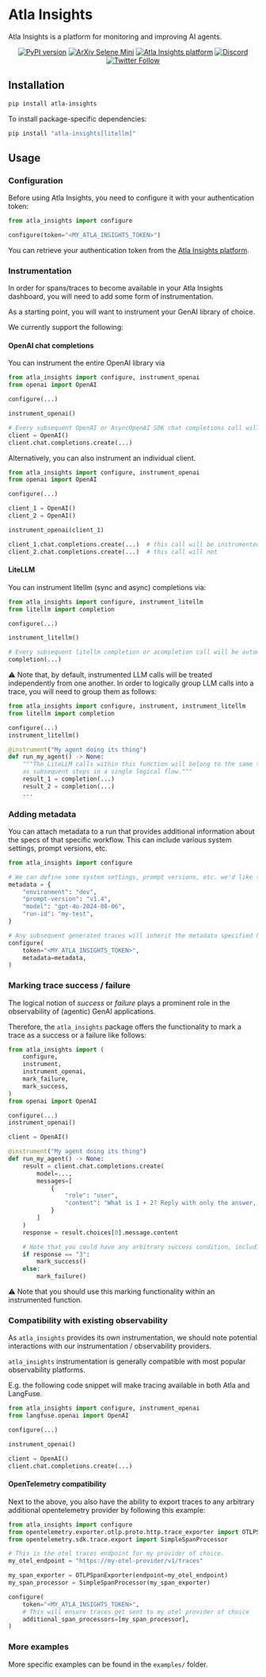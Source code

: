 # Atla Insights

Atla Insights is a platform for monitoring and improving AI agents.

<p align="center">
  <a href="https://badge.fury.io/py/atla-insights"><img src="https://badge.fury.io/py/atla-insights.svg" alt="PyPI version"></a>
  <a href="https://arxiv.org/abs/2501.17195"><img src="https://img.shields.io/badge/ArXiv-Selene_Mini-darkred?logo=arxiv" alt="ArXiv Selene Mini"></a>
  <a href="https://atla-insights.vercel.app"><img src="https://img.shields.io/badge/Atla_Insights_platform-white" alt="Atla Insights platform"></a>
  <a href="https://discord.com/invite/qFCMgkGwUK"><img src="https://img.shields.io/badge/Discord-Join_Chat-7289DA.svg?logo=discord" alt="Discord"></a>
  <a href="https://x.com/Atla_AI"><img src="https://img.shields.io/twitter/follow/Atla_AI?style=social" alt="Twitter Follow"></a>
</p>

## Installation

```bash
pip install atla-insights
```

To install package-specific dependencies:

```bash
pip install "atla-insights[litellm]"
```

## Usage

### Configuration

Before using Atla Insights, you need to configure it with your authentication token:

```python
from atla_insights import configure

configure(token="<MY_ATLA_INSIGHTS_TOKEN>")
```

You can retrieve your authentication token from the [Atla Insights platform](https://atla-insights.vercel.app).

### Instrumentation

In order for spans/traces to become available in your Atla Insights dashboard, you will
need to add some form of instrumentation.

As a starting point, you will want to instrument your GenAI library of choice.

We currently support the following:

#### OpenAI chat completions
You can instrument the entire OpenAI library via

```python
from atla_insights import configure, instrument_openai
from openai import OpenAI

configure(...)

instrument_openai()

# Every subsequent OpenAI or AsyncOpenAI SDK chat completions call will be automatically instrumented.
client = OpenAI()
client.chat.completions.create(...)
```

Alternatively, you can also instrument an individual client.

```python
from atla_insights import configure, instrument_openai
from openai import OpenAI

configure(...)

client_1 = OpenAI()
client_2 = OpenAI()

instrument_openai(client_1)

client_1.chat.completions.create(...)  # this call will be instrumented
client_2.chat.completions.create(...)  # this call will not
```

#### LiteLLM
You can instrument litellm (sync and async) completions via:

```python
from atla_insights import configure, instrument_litellm
from litellm import completion

configure(...)

instrument_litellm()

# Every subsequent litellm completion or acompletion call will be automatically instrumented.
completion(...)
```

⚠️ Note that, by default, instrumented LLM calls will be treated independently from one
another. In order to logically group LLM calls into a trace, you will need to group them
as follows:

```python
from atla_insights import configure, instrument, instrument_litellm
from litellm import completion

configure(...)
instrument_litellm()

@instrument("My agent doing its thing")
def run_my_agent() -> None:
    """The LiteLLM calls within this function will belong to the same trace and treated
    as subsequent steps in a single logical flow."""
    result_1 = completion(...)
    result_2 = completion(...)
    ...
```

### Adding metadata

You can attach metadata to a run that provides additional information about the specs of
that specific workflow. This can include various system settings, prompt versions, etc.

```python
from atla_insights import configure

# We can define some system settings, prompt versions, etc. we'd like to keep track of.
metadata = {
    "environment": "dev",
    "prompt-version": "v1.4",
    "model": "gpt-4o-2024-08-06",
    "run-id": "my-test",
}

# Any subsequent generated traces will inherit the metadata specified here.
configure(
    token="<MY_ATLA_INSIGHTS_TOKEN>",
    metadata=metadata,
)
```


### Marking trace success / failure

The logical notion of _success_ or _failure_ plays a prominent role in the observability
of (agentic) GenAI applications.

Therefore, the `atla_insights` package offers the functionality to mark a trace as a
success or a failure like follows:

```python
from atla_insights import (
    configure,
    instrument,
    instrument_openai,
    mark_failure,
    mark_success,
)
from openai import OpenAI

configure(...)
instrument_openai()

client = OpenAI()

@instrument("My agent doing its thing")
def run_my_agent() -> None:
    result = client.chat.completions.create(
        model=...,
        messages=[
            {
                "role": "user",
                "content": "What is 1 + 2? Reply with only the answer, nothing else.",
            }
        ]
    )
    response = result.choices[0].message.content

    # Note that you could have any arbitrary success condition, including LLMJ-based evaluations
    if response == "3":
        mark_success()
    else:
        mark_failure()
```

⚠️ Note that you should use this marking functionality within an instrumented function.

### Compatibility with existing observability

As `atla_insights` provides its own instrumentation, we should note potential interactions
with our instrumentation / observability providers.

`atla_insights` instrumentation is generally compatible with most popular observability
platforms.

E.g. the following code snippet will make tracing available in both Atla and LangFuse.

```python
from atla_insights import configure, instrument_openai
from langfuse.openai import OpenAI

configure(...)

instrument_openai()

client = OpenAI()
client.chat.completions.create(...)
```

#### OpenTelemetry compatibility

Next to the above, you also have the ability to export traces to any arbitrary additional
opentelemetry provider by following this example:

```python
from atla_insights import configure
from opentelemetry.exporter.otlp.proto.http.trace_exporter import OTLPSpanExporter
from opentelemetry.sdk.trace.export import SimpleSpanProcessor

# This is the otel traces endpoint for my provider of choice.
my_otel_endpoint = "https://my-otel-provider/v1/traces"

my_span_exporter = OTLPSpanExporter(endpoint=my_otel_endpoint)
my_span_processor = SimpleSpanProcessor(my_span_exporter)

configure(
    token="<MY_ATLA_INSIGHTS_TOKEN>",
    # This will ensure traces get sent to my otel provider of choice
    additional_span_processors=[my_span_processor],
)
```

### More examples

More specific examples can be found in the `examples/` folder.
